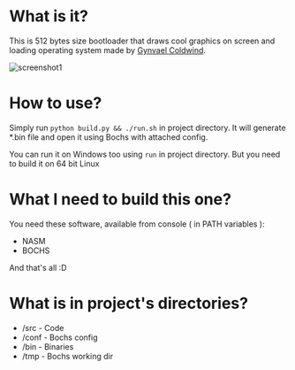 # What is it?

This is 512 bytes size bootloader that draws cool graphics on screen and loading operating system made by [Gynvael Coldwind](http://gynvael.coldwind.pl/).

![screenshot1](https://pajadam.github.io/img/boot/boot_0.png "Screenshot #1")

# How to use?

Simply run `python build.py && ./run.sh` in project directory. It will generate *.bin file and open it using Bochs with attached config. 

You can run it on Windows too using `run` in project directory. But you need to build it on 64 bit Linux

# What I need to build this one?

You need these software, available from console ( in PATH variables ):
- NASM
- BOCHS

And that's all :D

# What is in project's directories?

- /src     - Code
- /conf    - Bochs config
- /bin     - Binaries
- /tmp     - Bochs working dir
